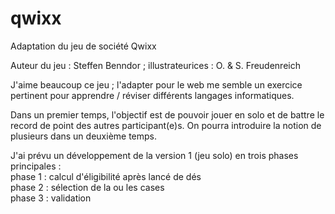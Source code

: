 # qwixx
Adaptation du jeu de société Qwixx

Auteur du jeu : Steffen Benndor ; illustrateurices : O. & S. Freudenreich

<p>J'aime beaucoup ce jeu ; l'adapter pour le web me semble un exercice pertinent pour apprendre / réviser différents langages informatiques.</p>

<p>Dans un premier temps, l'objectif est de pouvoir jouer en solo et de battre le record de point des autres participant(e)s. On pourra introduire la notion de plusieurs dans un deuxième temps.</p>

<p>J'ai prévu un développement de la version 1 (jeu solo) en trois phases principales :<br/>
phase 1 : calcul d'éligibilité après lancé de dés<br/>
phase 2 : sélection de la ou les cases<br/>
phase 3 : validation</p>
